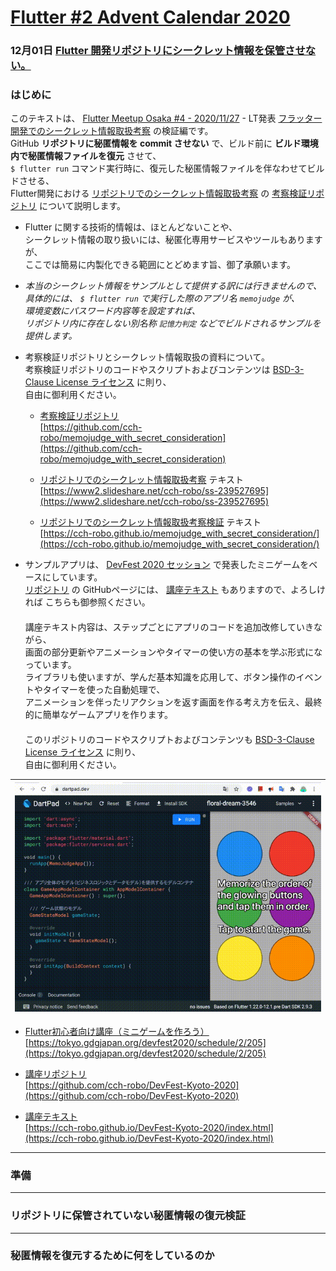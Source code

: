# [**Flutter #2 Advent Calendar 2020**](https://qiita.com/advent-calendar/2020/flutter-2)

### 12月01日 [Flutter 開発リポジトリにシークレット情報を保管させない。](https://cch-robo.github.io/memojudge_with_secret_consideration/index.html)

### はじめに

このテキストは、 [Flutter Meetup Osaka #4 - 2020/11/27](https://flutter-jp.connpass.com/event/192795/) - LT発表 [フラッター開発でのシークレット情報取扱考察](https://www2.slideshare.net/cch-robo/ss-239527695) の検証編です。  
GitHub **リポジトリに秘匿情報を commit させない** で、ビルド前に **ビルド環境内で秘匿情報ファイルを復元** させて、  
`$ flutter run` コマンド実行時に、復元した秘匿情報ファイルを伴なわせてビルドさせる、  
Flutter開発における [リポジトリでのシークレット情報取扱考察](https://www2.slideshare.net/cch-robo/ss-239527695) の [考察検証リポジトリ](https://github.com/cch-robo/memojudge_with_secret_consideration) について説明します。  

- Flutter に関する技術的情報は、ほとんどないことや、  
シークレット情報の取り扱いには、秘匿化専用サービスやツールもありますが、  
ここでは簡易に内製化できる範囲にとどめます旨、御了承願います。

- *本当のシークレット情報をサンプルとして提供する訳には行きませんので、*  
*具体的には、 `$ flutter run` で実行した際のアプリ名 `memojudge` が、*  
*環境変数にパスワード内容等を設定すれば、*  
*リポジトリ内に存在しない別名称 `記憶力判定` などでビルドされるサンプルを提供します。*


- 考察検証リポジトリとシークレット情報取扱の資料について。  
考察検証リポジトリのコードやスクリプトおよびコンテンツは [BSD-3-Clause License ライセンス](https://github.com/cch-robo/memojudge_with_secret_consideration/blob/master/LICENSE) に則り、  
自由に御利用ください。  
  - [考察検証リポジトリ](https://github.com/cch-robo/memojudge_with_secret_consideration)  
  [https://github.com/cch-robo/memojudge_with_secret_consideration](https://github.com/cch-robo/memojudge_with_secret_consideration)

  - [リポジトリでのシークレット情報取扱考察](https://www2.slideshare.net/cch-robo/ss-239527695) テキスト  
  [https://www2.slideshare.net/cch-robo/ss-239527695](https://www2.slideshare.net/cch-robo/ss-239527695)

  - [リポジトリでのシークレット情報取扱考察検証](https://cch-robo.github.io/memojudge_with_secret_consideration/) テキスト  
  [https://cch-robo.github.io/memojudge_with_secret_consideration/](https://cch-robo.github.io/memojudge_with_secret_consideration/)


- サンプルアプリは、 [DevFest 2020 セッション](https://tokyo.gdgjapan.org/devfest2020/schedule/2/205) で発表したミニゲームをベースにしています。  
[リポジトリ](https://github.com/cch-robo/DevFest-Kyoto-2020) の GitHubページには、 [講座テキスト](https://cch-robo.github.io/DevFest-Kyoto-2020/index.html) もありますので、よろしければ こちらも御参照ください。  
　  
講座テキスト内容は、ステップごとにアプリのコードを追加改修していきながら、  
画面の部分更新やアニメーションやタイマーの使い方の基本を学ぶ形式になっています。  
ライブラリも使いますが、学んだ基本知識を応用して、ボタン操作のイベントやタイマーを使った自動処理で、  
アニメーションを伴ったリアクションを返す画面を作る考え方を伝え、最終的に簡単なゲームアプリを作ります。  
　  
このリポジトリのコードやスクリプトおよびコンテンツも [BSD-3-Clause License ライセンス](https://github.com/cch-robo/memojudge_with_secret_consideration/blob/master/LICENSE) に則り、  
自由に御利用ください。  

<table><thead><tr><th>
<img src="images/minigame-demo.gif" alt="ミニゲーム・デモ" style="max-width:100%;">
</th></tr></thead></table>

  - [Flutter初心者向け講座（ミニゲームを作ろう）](https://tokyo.gdgjapan.org/devfest2020/schedule/2/205)  
  [https://tokyo.gdgjapan.org/devfest2020/schedule/2/205](https://tokyo.gdgjapan.org/devfest2020/schedule/2/205)

  - [講座リポジトリ](https://github.com/cch-robo/DevFest-Kyoto-2020)  
  [https://github.com/cch-robo/DevFest-Kyoto-2020](https://github.com/cch-robo/DevFest-Kyoto-2020)

  - [講座テキスト](https://cch-robo.github.io/DevFest-Kyoto-2020/index.html)  
  [https://cch-robo.github.io/DevFest-Kyoto-2020/index.html](https://cch-robo.github.io/DevFest-Kyoto-2020/index.html)

---
### 準備

---
### リポジトリに保管されていない秘匿情報の復元検証

---
### 秘匿情報を復元するために何をしているのか